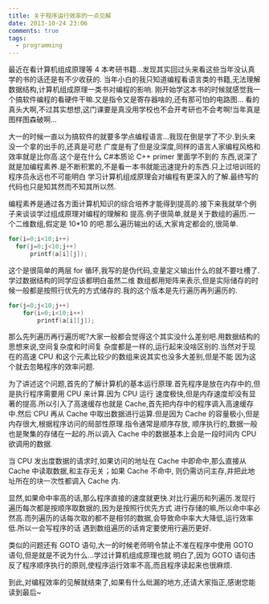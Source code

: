 ```yaml
---
title: 关于程序运行效率的一点见解
date: 2013-10-24 23:06
comments: true
tags:
  - programming
---
```


最近在看计算机组成原理等 4 本考研书籍...发现其实回过头来看这些当年没认真学的书的话还是有不少收获的.
当年小白的我只知道编程看语言类的书籍,无法理解数据结构,计算机组成原理一类书对编程的影响.
刚开始学这本书的时候就感觉我一个搞软件编程的看硬件干嘛.又是指令又是寄存器啥的,还有那可怕的电路图...
看的真头大啊,不过其实想想,这门课要是真没用学校也不会开考研也不会考啊!当年真是图样图森破啊...

大一的时候一直以为搞软件的就要多学点编程语言...我现在倒是学了不少.到头来没一个拿的出手的,还真是可悲
广度是有了但是没深度,同样的语言人家编程风格和效率就是比你高.这个是在什么 C#本质论 C++ primer 里面学不到的
东西,说深了就是加编程素养.是不断积累的,不是看一本书就能迅速提升的东西.只上过培训班的程序员永远也不可能明白
学习计算机组成原理会对编程有更深入的了解.最终写的代码也只是知其然而不知其所以然.

编程素养是通过各方面计算机知识的综合培养才能得到提高的.接下来我就举个例子来谈谈学过组成原理对编程的理解和
提高.例子很简单,就是关于数组的遍历.一个二维数组,假定是 10\*10 的吧.那么遍历输出的话,大家肯定都会的,很简单.

```cpp
for(i=0;i<10;i++)
  for(j=0;j<10;j++)
      printf(a[i][j]);
```

这个是很简单的两层 for 循环,我写的是伪代码,变量定义输出什么的就不要吐槽了.学过数据结构的同学应该都明白虽然二维
数组都用矩阵来表示,但是实际储存的时候一般都是按照行优先的方式储存的.我的这个版本是先行遍历再列遍历的.

```cpp
for(j=0;j<10;j++)
    for(i=0;i<10;i++)
        printf(a[i][j]);
```

那么先列遍历再行遍历呢?大家一般都会觉得这个其实没什么差别吧.用数据结构的思想来说,空间复杂度和时间复
杂度都是一样的,运行起来没啥区别的.当然对于现在的高速 CPU 和这个元素比较少的数组来说其实也没多大差别,但是不能
因为这个就去忽略程序的效率问题.

为了讲述这个问题,首先的了解计算机的基本运行原理.首先程序是放在内存中的,但是执行程序需要用 CPU 来计算.因为 CPU 运行
速度极快,但是内存速度却没有显著的提高.所以引入了高速缓存也就是 Cache,首先把内存中的程序调入高速缓存中.然后 CPU 再从
Cache 中取出数据进行运算.但是因为 Cache 的容量极小,但是内存很大,根据程序访问的局部性原理.指令通常是顺序存放,
顺序执行的,数据一般也是聚集的存储在一起的.所以调入 Cache 中的数据基本上会是一段时间内 CPU 欲调用的数据.

当 CPU 发出度数据的请求时,如果访问的地址在 Cache 中即命中,那么直接从 Cache 中读取数据,和主存无关；如果 Cache 不命中,
则仍需访问主存,并把此地址所在的块一次性都调入 Cache 内.

显然,如果命中率高的话,那么程序直接的速度就更快.对比行遍历和列遍历.发现行遍历每次都是按顺序取数据的,因为是按照行优先方式
进行存储的嘛,所以命中率必然高.而列遍历的话每次取的都不是相邻的数据,会导致命中率大大降低,运行效率低.所以一会写程序的话
遇到数组遍历的话肯定要使用行遍历更好.

类似的问题还有 GOTO 语句,大一的时候老师明令禁止不准在程序中使用 GOTO 语句,但是就是不说为什么...学过计算机组成原理也就
明白了,因为 GOTO 语句违反了程序顺序执行的原则,使程序运行效率不高,而且程序读起来也很麻烦.

到此,对编程效率的见解就结束了,如果有什么纰漏的地方,还请大家指正,感谢您能读到最后~
